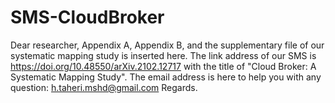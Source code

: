 # SMS-CloudBroker
Dear researcher,
Appendix A, Appendix B, and the supplementary file of our systematic mapping study is inserted here.
The link address of our SMS is https://doi.org/10.48550/arXiv.2102.12717 with the title of "Cloud Broker: A Systematic Mapping Study".
The email address is here to help you with any question: h.taheri.mshd@gmail.com
Regards.
